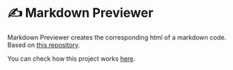 # :writing_hand: Markdown Previewer
Markdown Previewer creates the corresponding html of a markdown code. Based on [this repository](https://github.com/florinpop17/app-ideas/blob/master/Projects/2-Intermediate/Markdown-Previewer.md).

You can check how this project works [here](https://andrefcordeiro.github.io/Markdown-Previewer/).
